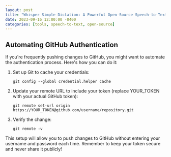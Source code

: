 ```yaml
---
layout: post
title: "Whisper Simple Dictation: A Powerful Open-Source Speech-to-Text Tool"
date: 2023-09-16 12:00:00 -0400
categories: [tools, speech-to-text, open-source]
---
```



## Automating GitHub Authentication

If you're frequently pushing changes to GitHub, you might want to automate the authentication process. Here's how you can do it:

1. Set up Git to cache your credentials:
   ```
   git config --global credential.helper cache
   ```

2. Update your remote URL to include your token (replace YOUR_TOKEN with your actual GitHub token):
   ```
   git remote set-url origin https://YOUR_TOKEN@github.com/username/repository.git
   ```

3. Verify the change:
   ```
   git remote -v
   ```

This setup will allow you to push changes to GitHub without entering your username and password each time. Remember to keep your token secure and never share it publicly!
